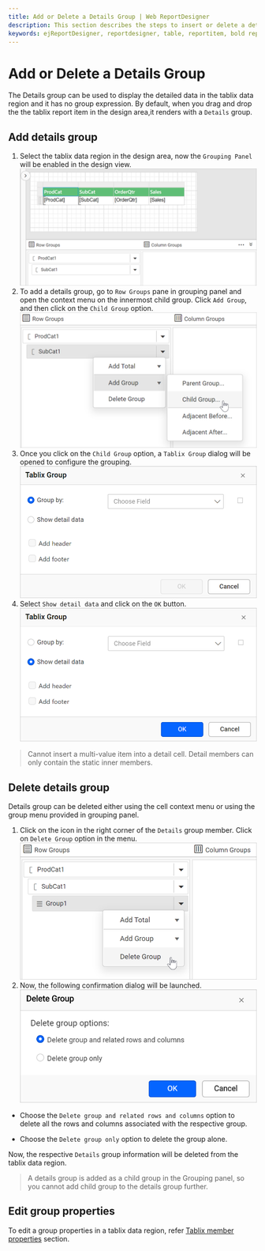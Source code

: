 ```yaml
---
title: Add or Delete a Details Group | Web ReportDesigner
description: This section describes the steps to insert or delete a details group in tablix in Bold Report Designer.
keywords: ejReportDesigner, reportdesigner, table, reportitem, bold reports, documentation, help, ej, user guide, demo, samples, bold reports, bold reporting
---
```


# Add or Delete a Details Group

The Details group can be used to display the detailed data in the tablix data region and it has no group expression. By default, when you drag and drop the the tablix report item in the design area,it renders with a `Details` group.

## Add details group

1. Select the tablix data region in the design area, now the `Grouping Panel` will be enabled in the design view.
![Open group menu](/static/assets/on-premise/images/report-designer/report-items/tablix-add-or-delete-details-group-ssrs/enable-grouping.png '#width=410px')
2. To add a details group, go to `Row Groups` pane in grouping panel and open the context menu on the innermost child group. Click `Add Group`, and then click on the `Child Group` option.
![Open group menu](/static/assets/on-premise/images/report-designer/report-items/tablix-add-or-delete-details-group-ssrs/add-child-group-menu.png '#width=385px')
3. Once you click on the `Child Group` option, a `Tablix Group` dialog will be opened to configure the grouping.
![Open group menu](/static/assets/on-premise/images/report-designer/report-items/tablix-add-or-delete-details-group-ssrs/tablix-group-dialog.png '#width=385px')
4. Select `Show detail data` and click on the `OK` button.
![Open group menu](/static/assets/on-premise/images/report-designer/report-items/tablix-add-or-delete-details-group-ssrs/enable-show-detail-data.png '#width=385px')

> Cannot insert a multi-value item into a detail cell. Detail members can only contain the static inner members.

## Delete details group

Details group can be deleted either using the cell context menu or using the group menu provided in grouping panel.

1. Click on the icon in the right corner of the `Details` group member. Click on `Delete Group` option in the menu.
![Open group menu](/static/assets/on-premise/images/report-designer/report-items/tablix-add-or-delete-details-group-ssrs/delete-group.png '#width=385px')
2. Now, the following confirmation dialog will be launched.
![Open group member properties](/static/assets/on-premise/images/report-designer/report-items/tablix/delete-group-dialog.png '#width=385px')

* Choose the `Delete group and related rows and columns` option to delete all the rows and columns associated with the respective group.

* Choose the  `Delete group only` option to delete the group alone.

Now, the respective `Details` group information will be deleted from the tablix data region.

> A details group is added as a child group in the Grouping panel, so you cannot add child group to the details group further.

## Edit group properties

To edit a group properties in a tablix data region, refer [Tablix member properties](./../../../report-items/tablix/grouping-panel/#group-member-properties) section.